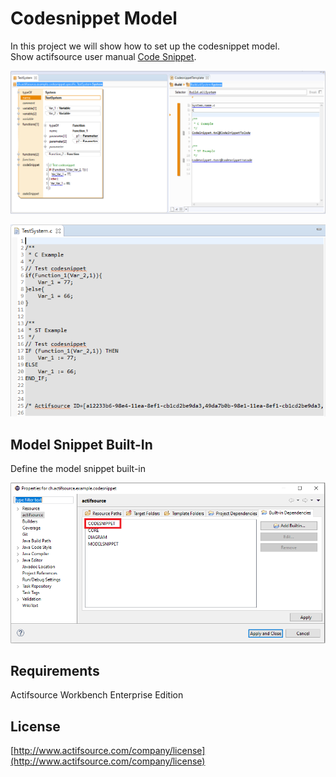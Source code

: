 # Codesnippet Model
In this project we will show how to set up the codesnippet model.  
Show actifsource user manual [Code Snippet](https://www.actifsource.com/_downloads/ActifsourceManual_ActifsourceUserManual.pdf).

![Codesnippet Model](images/codesnippetmodel.png)

![Codesnippet Code](images/codesnippetcode.png)

## Model Snippet Built-In
Define the model snippet built-in

![Model Snippet Built-In](images/codesnippetbuiltin.png)

## Requirements
Actifsource Workbench Enterprise Edition

## License
[http://www.actifsource.com/company/license](http://www.actifsource.com/company/license)

